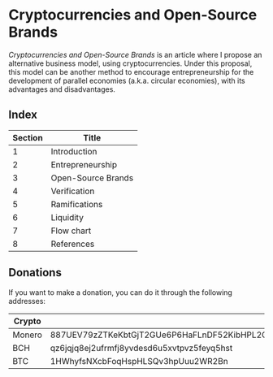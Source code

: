 # Cryptocurrencies and Open-Source Brands

_Cryptocurrencies and Open-Source Brands_ is an article where I propose an alternative business model, using cryptocurrencies. Under this proposal, this model can be another method to encourage entrepreneurship for the development of parallel economies (a.k.a. circular economies), with its advantages and disadvantages.

## Index
Section | Title
--- | --- 
1 | Introduction
2 | Entrepreneurship
3 | Open-Source Brands
4 | Verification
5 | Ramifications
6 | Liquidity
7 | Flow chart
8 | References

## Donations

If you want to make a donation, you can do it through the following addresses:

Crypto | Address
--- | --- 
Monero | 887UEV79zZTKeKbtGjT2GUe6P6HaFLnDF52KibHPL2CyZUpisgA2EyNanJhLXRfoJW6FNhXQ7sdh9SEK8YXu7ZX8JKLYADh
BCH | qz6jqjq8ej2ufrmfj8yvdesd6u5xvtpvz5feyq5hst
BTC | 1HWhyfsNXcbFoqHspHLSQv3hpUuu2WR2Bn
